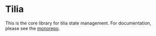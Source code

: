 # Tilia

This is the core library for tilia state management. For documentation, please
see the [monorepo](https://github.com/tiliajs/tilia/blob/main/README.md).

